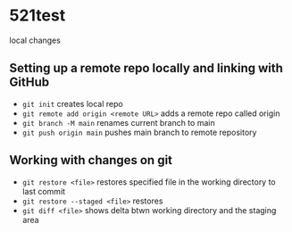 # 521test

local changes

## Setting up a remote repo locally and linking with GitHub
- `git init` creates local repo
- `git remote add origin <remote URL>`  adds a remote repo called origin 
- `git branch -M main` renames current branch to main
- `git push origin main` pushes main branch to remote repository

## Working with changes on git
- `git restore <file>` restores specified file in the working directory to last commit
- `git restore --staged <file>` restores 
- `git diff <file>` shows delta btwn working directory and the staging area
